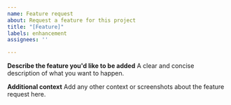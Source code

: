 ```yaml
---
name: Feature request
about: Request a feature for this project
title: "[Feature]"
labels: enhancement
assignees: ''

---
```


**Describe the feature you'd like to be added**
A clear and concise description of what you want to happen.

**Additional context**
Add any other context or screenshots about the feature request here.
